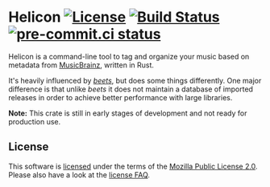 # Helicon [![License][license-badge]][license] [![Build Status][build-badge]][build] [![pre-commit.ci status][pre-commit-badge]][pre-commit]

Helicon is a command-line tool to tag and organize your music based on metadata
from [MusicBrainz][musicbrainz], written in Rust.

It's heavily influenced by [*beets*][beets], but does some things differently.
One major difference is that unlike *beets* it does not maintain a database of
imported releases in order to achieve better performance with large libraries.

**Note:** This crate is still in early stages of development and not ready for
production use.

## License

This software is [licensed][license] under the terms of the [Mozilla Public License
2.0](https://www.mozilla.org/en-US/MPL/2.0/). Please also have a look at the
[license FAQ](https://www.mozilla.org/en-US/MPL/2.0/FAQ/).

[beets]: https://beets.io/
[musicbrainz]: https://musicbrainz.org/
[license]: https://github.com/Holzhaus/helicon/blob/main/COPYING
[license-badge]: https://img.shields.io/github/license/Holzhaus/helicon
[build]: https://github.com/Holzhaus/helicon/actions?query=branch%3Amain
[build-badge]: https://img.shields.io/github/actions/workflow/status/Holzhaus/helicon/build.yml?branch=main
[pre-commit]: https://results.pre-commit.ci/latest/github/Holzhaus/helicon/main
[pre-commit-badge]: https://results.pre-commit.ci/badge/github/Holzhaus/helicon/main.svg
